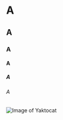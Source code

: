 # A
## A
### A
#### A
##### A
###### A
![Image of Yaktocat](https://octodex.github.com/images/yaktocat.png)
